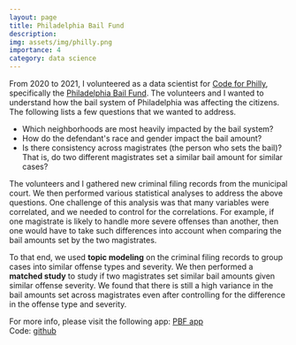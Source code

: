 ```yaml
---
layout: page
title: Philadelphia Bail Fund
description: 
img: assets/img/philly.png
importance: 4
category: data science
---
```

From 2020 to 2021, I volunteered as a data scientist for <a href="https://codeforphilly.org/">Code for Philly</a>, specifically the <a href="https://www.phillybailfund.org/">Philadelphia Bail Fund</a>. The volunteers and I wanted to understand how the bail system of Philadelphia was affecting the citizens. The following lists a few questions that we wanted to address.

* Which neighborhoods are most heavily impacted by the bail system?
* How do the defendant's race and gender impact the bail amount?
* Is there consistency across magistrates (the person who sets the bail)? That is, do two different magistrates set a similar bail amount for similar cases? 

The volunteers and I gathered new criminal filing records from the municipal court. We then performed various statistical analyses to address the above questions. One challenge of this analysis was that many variables were correlated, and we needed to control for the correlations. For example, if one magistrate is likely to handle more severe offenses than another, then one would have to take such differences into account when comparing the bail amounts set by the two magistrates. 
 
To that end, we used **topic modeling** on the criminal filing records to group cases into similar offense types and severity. We then performed a **matched study** to study if two magistrates set similar bail amounts given similar offense severity. We found that there is still a high variance in the bail amounts set across magistrates even after controlling for the difference in the offense type and severity. 

For more info, please visit the following app: <a href="https://codeforphilly-pbf-analysis-app-hzafyl.streamlitapp.com/">PBF app</a>  
Code: <a href="https://github.com/CodeForPhilly/pbf-analysis">github</a>  
